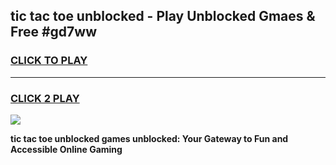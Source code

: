 
## tic tac toe unblocked - Play Unblocked Gmaes & Free #gd7ww
<h3>
<a href="https://news.freeplayer.one?title=tic_tac_toe_unblocked&ref=03M">CLICK TO PLAY</a></h3>
<hr>

<h3>
<a href="https://news.freeplayer.one?title=tic_tac_toe_unblocked&ref=03M">CLICK 2 PLAY</a>
  
</h3>

<a href="https://news.freeplayer.one?title=tic_tac_toe_unblocked&ref=03M"><img src="https://clearcache.store/games.png"></a>


**tic tac toe unblocked games unblocked: Your Gateway to Fun and Accessible Online Gaming**
